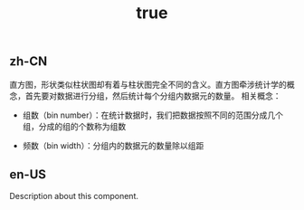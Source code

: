 ﻿---
order: 0
title:
  zh-CN: 直方图
  en-US: Histogram
---

## zh-CN

直方图，形状类似柱状图却有着与柱状图完全不同的含义。直方图牵涉统计学的概念，首先要对数据进行分组，然后统计每个分组内数据元的数量。
相关概念：

- 组数（bin number）：在统计数据时，我们把数据按照不同的范围分成几个组，分成的组的个数称为组数

- 频数（bin width）：分组内的数据元的数量除以组距

## en-US

Description about this component.
